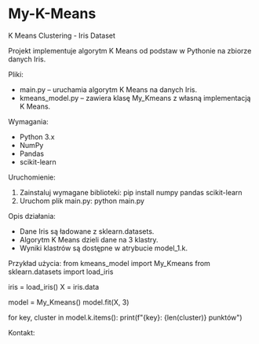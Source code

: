 # My-K-Means
K Means Clustering - Iris Dataset

Projekt implementuje algorytm K Means od podstaw w Pythonie na zbiorze danych Iris.

Pliki:
- main.py – uruchamia algorytm K Means na danych Iris.
- kmeans_model.py – zawiera klasę My_Kmeans z własną implementacją K Means.

Wymagania:
- Python 3.x
- NumPy
- Pandas
- scikit-learn

Uruchomienie:
1. Zainstaluj wymagane biblioteki:
   pip install numpy pandas scikit-learn
2. Uruchom plik main.py:
   python main.py

Opis działania:
- Dane Iris są ładowane z sklearn.datasets.
- Algorytm K Means dzieli dane na 3 klastry.
- Wyniki klastrów są dostępne w atrybucie model_1.k.

Przykład użycia:
from kmeans_model import My_Kmeans
from sklearn.datasets import load_iris

iris = load_iris()
X = iris.data

model = My_Kmeans()
model.fit(X, 3)

for key, cluster in model.k.items():
    print(f"{key}: {len(cluster)} punktów")

Kontakt:
